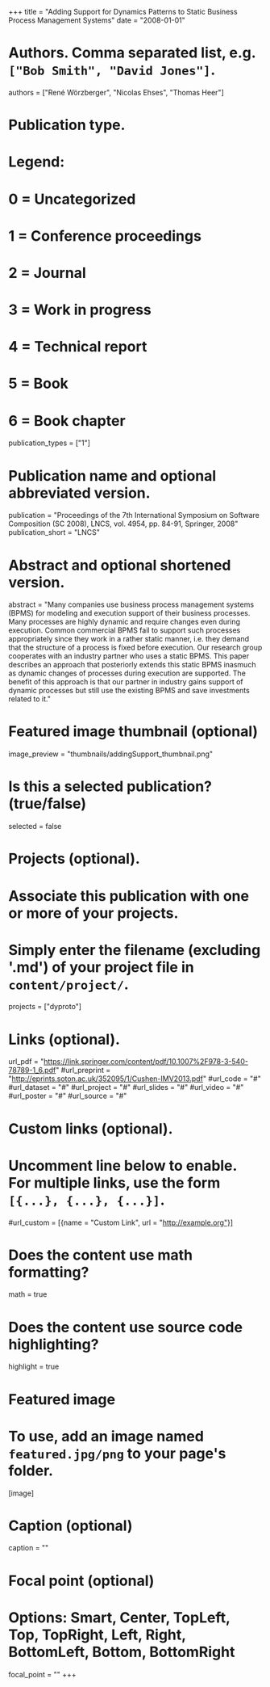 +++
title = "Adding Support for Dynamics Patterns to Static Business Process Management Systems"
date = "2008-01-01"

# Authors. Comma separated list, e.g. `["Bob Smith", "David Jones"]`.
authors = ["René Wörzberger", "Nicolas Ehses", "Thomas Heer"]

# Publication type.
# Legend:
# 0 = Uncategorized
# 1 = Conference proceedings
# 2 = Journal
# 3 = Work in progress
# 4 = Technical report
# 5 = Book
# 6 = Book chapter
publication_types = ["1"]

# Publication name and optional abbreviated version.
publication = "Proceedings of the 7th International Symposium on Software Composition (SC 2008), LNCS, vol. 4954, pp. 84-91, Springer, 2008"
publication_short = "LNCS"

# Abstract and optional shortened version.
abstract = "Many companies use business process management systems (BPMS) for modeling and execution support of their business processes. Many processes are highly dynamic and require changes even during execution. Common commercial BPMS fail to support such processes appropriately since they work in a rather static manner, i.e. they demand that the structure of a process is fixed before execution. Our research group cooperates with an industry partner who uses a static BPMS. This paper describes an approach that posteriorly extends this static BPMS inasmuch as dynamic changes of processes during execution are supported. The benefit of this approach is that our partner in industry gains support of dynamic processes but still use the existing BPMS and save investments related to it."

# Featured image thumbnail (optional)
image_preview = "thumbnails/addingSupport_thumbnail.png"

# Is this a selected publication? (true/false)
selected = false

# Projects (optional).
#   Associate this publication with one or more of your projects.
#   Simply enter the filename (excluding '.md') of your project file in `content/project/`.
projects = ["dyproto"]

# Links (optional).
url_pdf = "https://link.springer.com/content/pdf/10.1007%2F978-3-540-78789-1_6.pdf"
#url_preprint = "http://eprints.soton.ac.uk/352095/1/Cushen-IMV2013.pdf"
#url_code = "#"
#url_dataset = "#"
#url_project = "#"
#url_slides = "#"
#url_video = "#"
#url_poster = "#"
#url_source = "#"

# Custom links (optional).
#   Uncomment line below to enable. For multiple links, use the form `[{...}, {...}, {...}]`.
#url_custom = [{name = "Custom Link", url = "http://example.org"}]

# Does the content use math formatting?
math = true

# Does the content use source code highlighting?
highlight = true

# Featured image
# To use, add an image named `featured.jpg/png` to your page's folder. 
[image]
  # Caption (optional)
  caption = ""

  # Focal point (optional)
  # Options: Smart, Center, TopLeft, Top, TopRight, Left, Right, BottomLeft, Bottom, BottomRight
  focal_point = ""
+++
